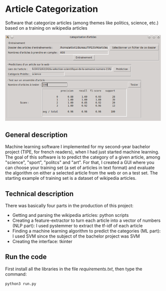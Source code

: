 # Article Categorization
Software that categorize articles (among themes like politics, science, etc.) based on a training on wikipedia articles

![Screenshot of the interface](/screenshots/interface.png)

## General description

Machine learning software I implemented for my second-year bachelor project (TIPE, for french readers), when I had just started machine learning. The goal of this software is to predict the category of a given article, among "science", "sport", "politcs" and "art". For that, I created a GUI where you can choose your training set (a set of articles in text format) and evaluate the algorithm on either a selected article from the web or on a test set. The starting example of training set is a dataset of wikipedia articles.

## Technical description

There was basically four parts in the production of this project:
* Getting and parsing the wikipedia articles: python scripts
* Creating a feature-extractor to turn each article into a vector of numbers (NLP part): I used pystemmer to extract the tf-idf of each article
* Finding a machine learning algorithm to predict the categories (ML part): I used SVM since the subject of the bachelor project was SVM
* Creating the interface: tkinter

## Run the code

First install all the libraries in the file *requirements.txt*, then type the command:
```bash
python3 run.py
```
